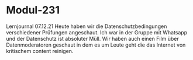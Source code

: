 # Modul-231
Lernjournal 07.12.21
Heute haben wir die Datenschutzbedingungen verschiedener Prüfungen angeschaut. Ich war in der Gruppe mit Whatsapp und der Datenschutz ist absoluter Müll. Wir haben auch einen Film über Datenmoderatoren geschaut in dem es um Leute geht die das Internet von kritischem content reinigen.
